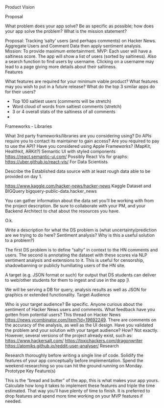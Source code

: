 Product Vision

Proposal

What problem does your app solve?
Be as specific as possible; how does your app solve the problem?
What is the mission statement?

Proposal: Tracking ‘salty’ users (and perhaps comments) on Hacker News. Aggregate Users and Comment Data then apply sentiment analysis. Mission: To provide maximum entertainment.
MVP: Each user will have a saltiness score. The app will show a list of users (sorted by saltiness). Also a search function to find users by username. Clicking on a username may lead to a page giving more details about their saltiness.                                           
Features 

What features are required for your minimum viable product?
What features may you wish to put in a future release?
What do the top 3 similar apps do for their users?
- Top 100 saltiest users (comments will be stretch)
- Word cloud of words from saltiest comments (stretch)
- 3 or 4 overall stats of the saltiness of all comments
- 
Frameworks - Libraries

What 3rd party frameworks/libraries are you considering using?
Do APIs require you to contact its maintainer to gain access?
Are you required to pay to use the API? 
Have you considered using Apple Frameworks? (MapKit, Healthkit, ARKit?)
Semantic UI with styled components https://react.semantic-ui.com/
Possibly React Vis for graphs: https://uber.github.io/react-vis/
For Data Scientists

Describe the Established data source with at least rough data able to be provided on day 1.

https://www.kaggle.com/hacker-news/hacker-news Kaggle Dataset and BIGQuery bigquery-public-data.hacker_news


You can gather information about the data set you’ll be working with from the project description. Be sure to collaborate with your PM, and your Backend Architect to chat about the resources you have.

O.k.


Write a description for what the DS problem is (what uncertainty/prediction are we trying to do here? Sentiment analysis? Why is this a useful solution to a problem?)

The first DS problem is to define “salty” in context to the HN comments and users. The second is annotating the dataset with these scores via NLP sentiment analysis and extensions to it. This is useful for censorship, shadowbanning or publicly humiliating users of the HN site.


A target (e.g. JSON format or such) for output that DS students can deliver to web/other students for them to ingest and use in the app 
]\\

We will be serving a DB for query, analysis results as well as JSON for graphics or extended functionality.
Target Audience

Who is your target audience? Be specific. Anyone curious about the sentiment of Hacker News users and comments. 
What feedback have you gotten from potential users? This thread on Hacker News https://news.ycombinator.com/item?id=19692249. There are comments on the accuracy of the analysis, as well as the UI design. 
Have you validated the problem and your solution with your target audience? How? Not exactly. However, several versions of the project already exist, such as:
https://www.hackersalt.com/
https://toxichackers.com/dragonwriter
https://atomiks.github.io/reddit-user-analyser/ 
Research

Research thoroughly before writing a single line of code. Solidify the features of your app conceptually before implementation. Spend the weekend researching so you can hit the ground running on Monday.
Prototype Key Feature(s)

This is the “bread and butter” of the app, this is what makes your app yours. Calculate how long it takes to implement these features and triple the time estimated. That way you’ll have plenty of time to finish. It is preferred to drop features and spend more time working on your MVP features if needed.